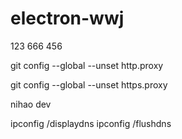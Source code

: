 ﻿# electron-wwj
123
666
456

git config --global --unset http.proxy
 
git config --global --unset https.proxy
 
nihao dev


ipconfig /displaydns
ipconfig /flushdns